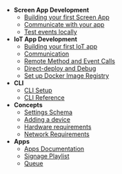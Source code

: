 * **Screen App Development**
  * [Building your first Screen App](/app-development/building-your-first-screen-app.md)
  * [Communicate with your app](/app-development/communication.md)
  * [Test events locally](/app-development/testing-events-locally.md)
* **IoT App Development**
  * [Building your first IoT app](/iot-development/creating-your-first-iot-app.md)
  * [Communication](/iot-development/communication.md)
  * [Remote Method and Event Calls](/iot-development/remote-events.md)
  * [Direct-deploy and Debug](/iot-development/direct-deploy-debug.md)
  * [Set up Docker Image Registry](/iot-development/setup-docker-image-registry.md)
* **CLI**
  * [CLI Setup](cli/setup.md)
  * [CLI Reference](/cli/reference.md)
* **Concepts**
  * [Settings Schema](/concepts/schema.md)
  * [Adding a device](/concepts/adding-device.md)
  * [Hardware requirements](/concepts/hardware-requirements.md)
  * [Network Requirements](/concepts/network-requirements.md)
* **Apps**
  * [Apps Documentation](/apps/)
  * [Signage Playlist](/apps/signage/)
  * [Queue](/apps/queue/setting-up)